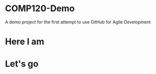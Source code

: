 # COMP120-Demo
A demo project for the first attempt to use GitHub for Agile Development

# Here I am
# Let's go
